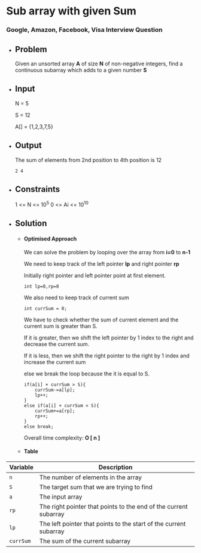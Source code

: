 # Sub array with given Sum
### Google, Amazon, Facebook, Visa Interview Question

- ## Problem
	Given an unsorted array **A** of size **N** of non-negative integers, find a continuous subarray which adds to a given number **S**
	
- ## Input
	N = 5
	
	S = 12
	
	A[] = {1,2,3,7,5}
	
- ## Output
	
	The sum of elements from 2nd position to 4th position is 12
		
	`` 2 4 ``

- ## Constraints

	1 <= N <= $10^{5}$
	0 <= Ai <=  $10^{10}$
	
- ## Solution

	-	#### Optimised Approach

		We can solve the problem by looping over the array from **i=0** to **n-1**
		
		We need to keep track of the left pointer **lp** and right pointer **rp**
		
		Initially right pointer and left pointer point at first element.
		
		``int lp=0,rp=0``
		
		We also need to keep track of current sum
	
		``int currSum = 0;``

		We have to check whether the sum of current element and the current sum is greater than S.
		
		If it is greater, then we shift the left pointer by 1 index to the right and decrease the current sum.
		
		If it is less, then we shift the right pointer to the right by 1 index and increase the current sum
	
		else we break the loop because the it is equal to S.
		
		```
		if(a[i] + currSum > S){
			currSum-=a[lp];
			lp++;
		}
		else if(a[i] + currSum < S){
			currSum+=a[rp];
			rp++;
		}
		else break;
		```

		Overall time complexity: **O [ n ]**
		
	- #### Table

| Variable | Description |
| --- | --- |
| `n` | The number of elements in the array |
| `S` | The target sum that we are trying to find |
| `a` | The input array |
| `rp` | The right pointer that points to the end of the current subarray |
| `lp` | The left pointer that points to the start of the current subarray |
| `currSum` | The sum of the current subarray |
